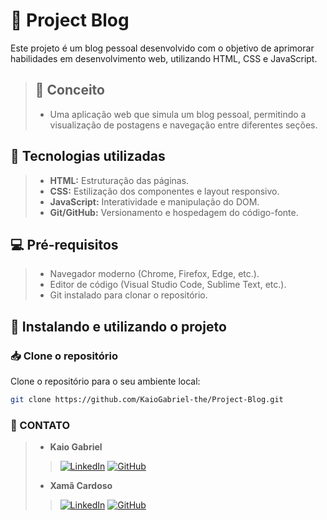 # **📝 Project Blog**

Este projeto é um blog pessoal desenvolvido com o objetivo de aprimorar habilidades em desenvolvimento web, utilizando HTML, CSS e JavaScript.

> ## 🚀 Conceito
>
> * Uma aplicação web que simula um blog pessoal, permitindo a visualização de postagens e navegação entre diferentes seções.

## 🔦 Tecnologias utilizadas

> * **HTML:** Estruturação das páginas.  
> * **CSS:** Estilização dos componentes e layout responsivo.  
> * **JavaScript:** Interatividade e manipulação do DOM.  
> * **Git/GitHub:** Versionamento e hospedagem do código-fonte.

## 💻 Pré-requisitos

> * Navegador moderno (Chrome, Firefox, Edge, etc.).  
> * Editor de código (Visual Studio Code, Sublime Text, etc.).  
> * Git instalado para clonar o repositório.

## 🔗 Instalando e utilizando o projeto

### 📥 Clone o repositório

Clone o repositório para o seu ambiente local:

```bash
git clone https://github.com/KaioGabriel-the/Project-Blog.git
```

### 📱 CONTATO
> * **Kaio Gabriel**
>> [![LinkedIn](https://img.shields.io/badge/linkedin-%239B59B6.svg?style=for-the-badge&logo=linkedin&logoColor=white)](https://www.linkedin.com/in/kaio-gabriel-de-sousa-carvalho-baa05b313/?utm_source=share&utm_campaign=share_via&utm_content=profile&utm_medium=android_app)
>> [![GitHub](https://img.shields.io/badge/GitHub-9B59B6?style=for-the-badge&logo=github&logoColor=white)](https://github.com/KaioGabriel-the)
> * **Xamã Cardoso**
>> [![LinkedIn](https://img.shields.io/badge/linkedin-%239B59B6.svg?style=for-the-badge&logo=linkedin&logoColor=white)](https://www.linkedin.com/in/xamacardoso/)
>> [![GitHub](https://img.shields.io/badge/GitHub-9B59B6?style=for-the-badge&logo=github&logoColor=white)](https://github.com/Xamacardoso)
